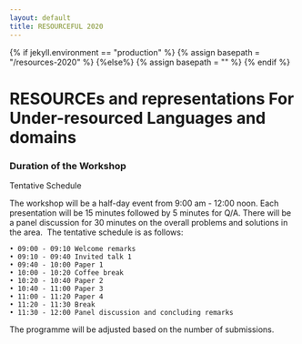 ```yaml
---
layout: default
title: RESOURCEFUL 2020
---
```

{% if jekyll.environment  == "production" %}
        {% assign basepath = "/resources-2020" %}
        {%else%}
        {% assign basepath = "" %}
        {% endif %}

# RESOURCEs and representations For Under-resourced Languages and domains 

### Duration of the Workshop

Tentative Schedule

The workshop will be a half-day event from 9:00 am - 12:00 noon.
Each presentation will be 15 minutes followed by 5 minutes for Q/A. There will be a panel discussion for 30 minutes on the overall problems and solutions in the area. 
The tentative schedule is as follows:

    • 09:00 - 09:10 Welcome remarks
    • 09:10 - 09:40 Invited talk 1
    • 09:40 - 10:00 Paper 1
    • 10:00 - 10:20 Coffee break
    • 10:20 - 10:40 Paper 2
    • 10:40 - 11:00 Paper 3
    • 11:00 - 11:20 Paper 4
    • 11:20 - 11:30 Break
    • 11:30 - 12:00 Panel discussion and concluding remarks
    
The programme will be adjusted based on the number of submissions.



